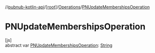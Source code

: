 //[pubnub-kotlin-api](../../../index.md)/[[root]](../index.md)/[Operations](index.md)/[PNUpdateMembershipsOperation](-p-n-update-memberships-operation.md)

# PNUpdateMembershipsOperation

[js]\
abstract var [PNUpdateMembershipsOperation](-p-n-update-memberships-operation.md): [String](https://kotlinlang.org/api/core/kotlin-stdlib/kotlin/-string/index.html)
